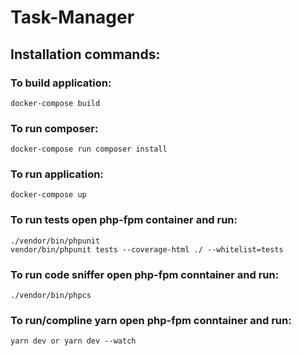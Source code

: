 # Task-Manager

## Installation commands:

### To build application:
    docker-compose build
    
### To run composer:
    docker-compose run composer install

### To run application:
    docker-compose up 

### To run tests open php-fpm container and run:
    ./vendor/bin/phpunit
    vendor/bin/phpunit tests --coverage-html ./ --whitelist=tests
    
### To run code sniffer open php-fpm conntainer and run:
    ./vendor/bin/phpcs

### To run/compline yarn open php-fpm conntainer and run:
    yarn dev or yarn dev --watch
